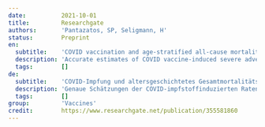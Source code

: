 ```yaml
---
date:          2021-10-01
title:         Researchgate
authors:       'Pantazatos, SP, Seligmann, H'
status:        Preprint
en:
  subtitle:    'COVID vaccination and age-stratified all-cause mortality risk'
  description: 'Accurate estimates of COVID vaccine-induced severe adverse event and death rates are critical for risk-benefit ratio analyses of vaccination and boosters against SARS-CoV-2 coronavirus in different age groups. However, existing surveillance studies are not designed to reliably estimate life-threatening event or vaccine-induced fatality rates (VFR). Here, regional variation in vaccination rates was used to predict all-cause mortality and non-COVID deaths in subsequent time periods using two independent, publicly available datasets from the US and Europe (monthand week-level resolutions, respectively). Vaccination correlated negatively with mortality 6-20 weeks post-injection, while vaccination predicted all-cause mortality 0-5 weeks post-injection in almost all age groups and with an age-related temporal pattern consistent with the US vaccine rollout. Results from fitted regression slopes (p<0.05 FDR corrected) suggest a US national average VFR of 0.04% and higher VFR with age (VFR=0.004% in ages 0-17 increasing to 0.06% in ages >75 years), and 146K to 187K vaccine-associated US deaths between February and August, 2021. Notably, adult vaccination increased ulterior mortality of unvaccinated young (<18, US; <15, Europe). Comparing our estimate with the CDC-reported VFR (0.002%) suggests VAERS deaths are underreported by a factor of 20, consistent with known VAERS underascertainment bias. Comparing our age-stratified VFRs with published age-stratified coronavirus infection fatality rates (IFR) suggests the risks of COVID vaccines and boosters outweigh the benefits in children, young adults, and older adults with low occupational risk or previous coronavirus exposure. Our findings raise important questions about current COVID mass vaccination strategies and warrant further investigation and review.'
  tags:        []
de:
  subtitle:    'COVID-Impfung und altersgeschichtetes Gesamtmortalitätsrisiko'
  description: 'Genaue Schätzungen der COVID-impfstoffinduzierten Raten schwerer unerwünschter Ereignisse und Todesfälle sind entscheidend für Risiko-Nutzen-Analysen von Impfungen und Auffrischungsimpfungen gegen das SARS-CoV-2-Coronavirus in verschiedenen Altersgruppen. Die bestehenden Überwachungsstudien sind jedoch nicht darauf ausgelegt, lebensbedrohliche Ereignisse oder impfinduzierte Todesfälle (VFR) zuverlässig zu schätzen. Hier wurden regionale Unterschiede bei den Impfraten zur Vorhersage der Gesamtmortalität und der nicht-COVID-bedingten Todesfälle in den nachfolgenden Zeiträumen verwendet, wobei zwei unabhängige, öffentlich zugängliche Datensätze aus den USA und Europa verwendet wurden (Auflösung auf Monats- bzw. Wochenebene). Die Impfung korrelierte negativ mit der Mortalität 6-20 Wochen nach der Injektion, während die Impfung die Gesamtmortalität 0-5 Wochen nach der Injektion in fast allen Altersgruppen und mit einem altersabhängigen zeitlichen Muster vorhersagte, das mit der Einführung des Impfstoffs in den USA übereinstimmt. Die Ergebnisse der angepassten Regressionskurven (p<0,05 FDR-korrigiert) deuten auf eine landesweite durchschnittliche VFR von 0,04 % und eine höhere VFR mit zunehmendem Alter hin (VFR=0,004 % in der Altersgruppe 0-17 Jahre, ansteigend auf 0,06 % in der Altersgruppe >75 Jahre) sowie auf 146 000 bis 187 000 impfbedingte US-Todesfälle zwischen Februar und August 2021. Bemerkenswert ist, dass die Impfung von Erwachsenen die Sterblichkeit von ungeimpften Jugendlichen (<18, USA; <15, Europa) erhöht. Ein Vergleich unserer Schätzung mit der von der CDC gemeldeten VFR (0,002 %) deutet darauf hin, dass die VAERS-Todesfälle um den Faktor 20 zu niedrig gemeldet werden, was mit der bekannten Untererfassung durch VAERS übereinstimmt. Der Vergleich unserer altersgeschichteten VFR mit den veröffentlichten altersgeschichteten Todesraten durch Coronavirus-Infektionen (IFR) deutet darauf hin, dass die Risiken von COVID-Impfstoffen und -Auffrischungen bei Kindern, jungen Erwachsenen und älteren Erwachsenen mit geringem beruflichem Risiko oder früherer Coronavirus-Exposition den Nutzen überwiegen. Unsere Ergebnisse werfen wichtige Fragen zu den derzeitigen COVID-Massenimpfstrategien auf und rechtfertigen weitere Untersuchungen und Überprüfungen.' 
  tags:        []
group:         'Vaccines'
credit:        https://www.researchgate.net/publication/355581860
---
```


